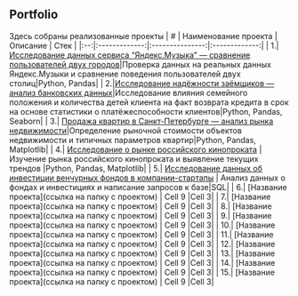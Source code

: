 Portfolio
------
Здесь собраны реализованные проекты
| # | Наименование проекта  | Описание  | Стек |
|:--:|:-------------:|:---------------:|:-------------:|
| 1.|[Исследование данных сервиса “Яндекс.Музыка” — сравнение пользователей двух городов](https://github.com/natashkaau/portfolio/tree/main/project_1)|Проверка данных на реальных данных Яндекс.Музыки и сравнение поведения пользователей двух столиц|Python, Pandas|
| 2.|[Исследование надёжности заёмщиков — анализ банковских данных](https://github.com/natashkaau/portfolio/tree/4f7907167b5412ddaf94b380ac24043b546c7297/project_2)|Исследование влияния семейного положения и количества детей клиента на факт возврата кредита в срок на основе статистики о платёжеспособности клиентов|Python, Pandas, Seaborn|
| 3.| [Продажа квартир в Санкт-Петербурге — анализ рынка недвижимости](https://github.com/natashkaau/portfolio/tree/4f7907167b5412ddaf94b380ac24043b546c7297/project_3)|Определение рыночной стоимости объектов недвижимости и типичных параметров квартир|Python, Pandas, Matplotlib|
| 4.| [Исследование о рынке российского кинопроката](https://github.com/natashkaau/portfolio/tree/c3081b1f1dfd9493b37b20fc0ea38309a9f1c2ef/project_4) | Изучение рынка российского кинопроката и выявление текущих трендов |Python, Pandas, Matplotlib|
| 5.| [Исследование данных об инвестиции венчурных фондов в компании-стартапы](https://github.com/natashkaau/portfolio/tree/38b864b9f7f8dcbff1c22691468de8e980053942/project_5) | Анализ данных о фондах и инвестициях и написание запросов к базе|SQL|
| 6.| [Название проекта](ссылка на папку с проектом) | Cell 9 |Cell 3|
| 7.| [Название проекта](ссылка на папку с проектом) | Cell 9 |Cell 3|
| 8.| [Название проекта](ссылка на папку с проектом) | Cell 9 |Cell 3|
| 9.| [Название проекта](ссылка на папку с проектом) | Cell 9 |Cell 3|
| 10.| [Название проекта](ссылка на папку с проектом) | Cell 9 |Cell 3|
| 11.| [Название проекта](ссылка на папку с проектом) | Cell 9 |Cell 3|
| 12.| [Название проекта](ссылка на папку с проектом) | Cell 9 |Cell 3|
| 13.| [Название проекта](ссылка на папку с проектом) | Cell 9 |Cell 3|
| 14.| [Название проекта](ссылка на папку с проектом) | Cell 9 |Cell 3|
| 15.| [Название проекта](ссылка на папку с проектом) | Cell 9 |Cell 3|
